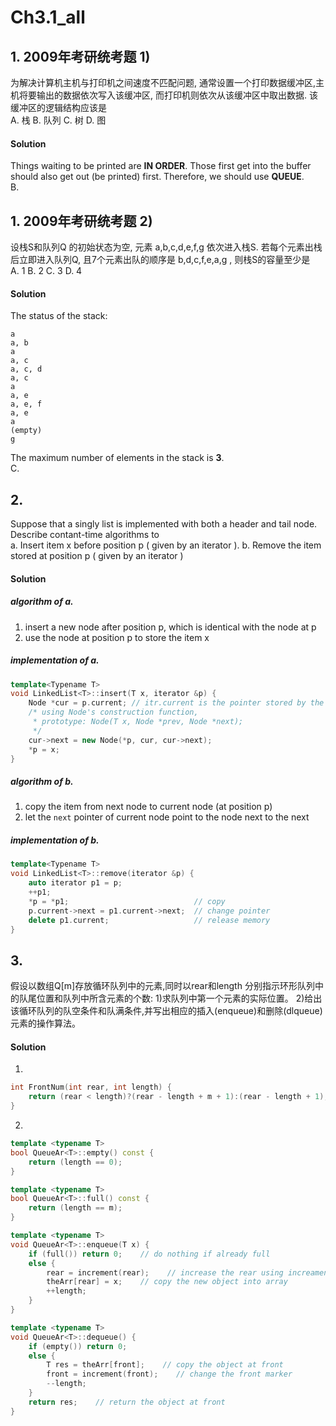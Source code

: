 ﻿# Ch3.1_all

## 1. 2009年考研统考题 1)
为解决计算机主机与打印机之间速度不匹配问题, 通常设置一个打印数据缓冲区,主机将要输出的数据依次写入该缓冲区, 而打印机则依次从该缓冲区中取出数据. 该缓冲区的逻辑结构应该是  
A. 栈
B. 队列
C. 树
D. 图

#### Solution
Things waiting to be printed are **IN ORDER**. Those first get into the buffer should also get out (be printed) first. Therefore, we should use **QUEUE**.  
B.

## 1. 2009年考研统考题 2)
设栈S和队列Q 的初始状态为空, 元素 a,b,c,d,e,f,g 依次进入栈S. 若每个元素出栈后立即进入队列Q, 且7个元素出队的顺序是 b,d,c,f,e,a,g , 则栈S的容量至少是  
A. 1
B. 2
C. 3
D. 4

#### Solution
The status of the stack:  
```
a
a, b
a
a, c
a, c, d
a, c
a
a, e
a, e, f
a, e
a
(empty)
g
```
The maximum number of elements in the stack is **3**.  
C.

## 2. 
Suppose that a singly list is implemented with both a header and tail node. Describe contant-time algorithms to  
a. Insert item x before position p ( given by an iterator ).
b. Remove the item stored at position p ( given by an iterator )

#### Solution

##### algorithm of a.
1. insert a new node after position p, which is identical with the node at p
2. use the node at position p to store the item x

##### implementation of a.
```c++
template<Typename T>
void LinkedList<T>::insert(T x, iterator &p) {
    Node *cur = p.current; // itr.current is the pointer stored by the iterator
	/* using Node's construction function, 
     * prototype: Node(T x, Node *prev, Node *next);
	 */
	cur->next = new Node(*p, cur, cur->next);
	*p = x;
}
```

##### algorithm of b.
1. copy the item from next node to current node (at position p)
2. let the `next` pointer of current node point to the node next to the next

##### implementation of b.
```c++
template<Typename T>
void LinkedList<T>::remove(iterator &p) {
	auto iterator p1 = p;
	++p1;
	*p = *p1;                            // copy
	p.current->next = p1.current->next;  // change pointer
	delete p1.current;                   // release memory
}
```

## 3.
假设以数组Q[m]存放循环队列中的元素,同时以rear和length 分别指示环形队列中的队尾位置和队列中所含元素的个数:
1)求队列中第一个元素的实际位置。
2)给出该循环队列的队空条件和队满条件,并写出相应的插入(enqueue)和删除(dlqueue)元素的操作算法。

#### Solution
1)
```c++
int FrontNum(int rear, int length) {
    return (rear < length)?(rear - length + m + 1):(rear - length + 1);
}
```

2)
```c++
template <typename T>
bool QueueAr<T>::empty() const {
    return (length == 0);
}

template <typename T>
bool QueueAr<T>::full() const {
    return (length == m);
}

template <typename T>
void QueueAr<T>::enqueue(T x) {
    if (full()) return 0;    // do nothing if already full
    else {
        rear = increment(rear);    // increase the rear using increament function
        theArr[rear] = x;    // copy the new object into array
        ++length;
    }
}

template <typename T>
void QueueAr<T>::dequeue() {
    if (empty()) return 0;
    else {
        T res = theArr[front];    // copy the object at front
        front = increment(front);    // change the front marker
        --length;
    }
    return res;    // return the object at front
}
```

